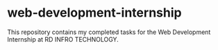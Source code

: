 # web-development-internship
This repository contains my completed tasks for the Web Development Internship at RD INFRO TECHNOLOGY.
